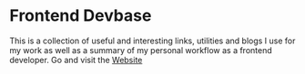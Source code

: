 # Frontend Devbase
This is a collection of useful and interesting links, utilities and blogs I use for my work as well as a summary of my personal workflow as a frontend developer.
Go and visit the [Website](http://www.frontenddevbase.com/)